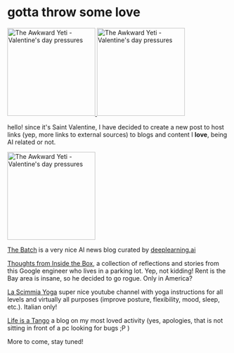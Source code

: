 # gotta throw some love

<a href="http://theawkwardyeti.com/comic/valentines-day-pressures/">
 <img alt="The Awkward Yeti - Valentine's day pressures" src="http://theawkwardyeti.com/wp-content/uploads/2015/02/0213_Heartbodystandards.png" height="200" ALIGN=”center”>
</a>

<a href="http://theawkwardyeti.com/comic/valentines-day-pressures/">
 <img alt="The Awkward Yeti - Valentine's day pressures" src="http://theawkwardyeti.com/wp-content/uploads/2015/02/0213_Heartbodystandards.png" height="200" ALIGN=”center”>
</a>

hello! since it's Saint Valentine, I have decided to create a new post to host links (yep, more links to external sources) to blogs and content I **love**, being AI related or not. 

<a href="http://theawkwardyeti.com/comic/valentines-day-pressures/">
 <img alt="The Awkward Yeti - Valentine's day pressures" src="http://theawkwardyeti.com/wp-content/uploads/2015/02/0213_Heartbodystandards.png" height="200" ALIGN=”center”>
</a>

[The Batch](https://www.deeplearning.ai/thebatch/?utm_source=social&utm_medium=twitter&utm_campaign=TheBatchAnnouncementAugust132019)
 is a very nice AI news blog curated by [deeplearning.ai](https://www.deeplearning.ai/)
 
[Thoughts from Inside the Box](https://frominsidethebox.com/), 
a collection of reflections and stories from this Google engineer who lives in a parking lot. Yep, not kidding! 
 Rent is the Bay area is insane, so he decided to go rogue. Only in America?
 
 [La Scimmia Yoga](https://www.youtube.com/user/LaScimmiaYoga) super nice youtube channel with yoga instructions for all levels and 
 virtually all purposes (improve posture, flexibility, mood, sleep, etc.). Italian only!
 
 [Life is a Tango](http://lifeisatango.blogspot.com/) a blog on my most loved activity 
 (yes, apologies, that is not sitting in front of a pc looking for bugs ;P )
 
 More to come, stay tuned!


